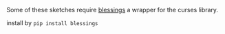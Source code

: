 Some of these sketches require [blessings](https://github.com/erikrose/blessings "link to blessings repository") a wrapper for the curses library.


install by `pip install blessings`
